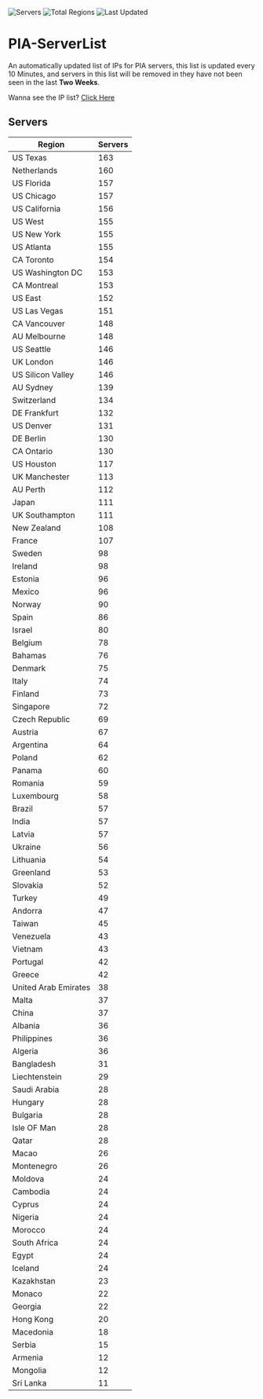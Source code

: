 ![Servers](https://img.shields.io/badge/Servers-7,377-darkgreen)
![Total Regions](https://img.shields.io/badge/Total_Regions-97-darkgreen)
![Last Updated](https://img.shields.io/badge/Last_Updated-December_13_2024_08:31_EST-darkgreen)

# PIA-ServerList
An automatically updated list of IPs for PIA servers, this list is updated every 10 Minutes, and servers in this list will be removed in they have not been seen in the last **Two Weeks**.

Wanna see the IP list? [Click Here](./servers.json)

## Servers
| Region               | Servers |
|----------------------|---------|
| US Texas | 163 |
| Netherlands | 160 |
| US Florida | 157 |
| US Chicago | 157 |
| US California | 156 |
| US West | 155 |
| US New York | 155 |
| US Atlanta | 155 |
| CA Toronto | 154 |
| US Washington DC | 153 |
| CA Montreal | 153 |
| US East | 152 |
| US Las Vegas | 151 |
| CA Vancouver | 148 |
| AU Melbourne | 148 |
| US Seattle | 146 |
| UK London | 146 |
| US Silicon Valley | 146 |
| AU Sydney | 139 |
| Switzerland | 134 |
| DE Frankfurt | 132 |
| US Denver | 131 |
| DE Berlin | 130 |
| CA Ontario | 130 |
| US Houston | 117 |
| UK Manchester | 113 |
| AU Perth | 112 |
| Japan | 111 |
| UK Southampton | 111 |
| New Zealand | 108 |
| France | 107 |
| Sweden | 98 |
| Ireland | 98 |
| Estonia | 96 |
| Mexico | 96 |
| Norway | 90 |
| Spain | 86 |
| Israel | 80 |
| Belgium | 78 |
| Bahamas | 76 |
| Denmark | 75 |
| Italy | 74 |
| Finland | 73 |
| Singapore | 72 |
| Czech Republic | 69 |
| Austria | 67 |
| Argentina | 64 |
| Poland | 62 |
| Panama | 60 |
| Romania | 59 |
| Luxembourg | 58 |
| Brazil | 57 |
| India | 57 |
| Latvia | 57 |
| Ukraine | 56 |
| Lithuania | 54 |
| Greenland | 53 |
| Slovakia | 52 |
| Turkey | 49 |
| Andorra | 47 |
| Taiwan | 45 |
| Venezuela | 43 |
| Vietnam | 43 |
| Portugal | 42 |
| Greece | 42 |
| United Arab Emirates | 38 |
| Malta | 37 |
| China | 37 |
| Albania | 36 |
| Philippines | 36 |
| Algeria | 36 |
| Bangladesh | 31 |
| Liechtenstein | 29 |
| Saudi Arabia | 28 |
| Hungary | 28 |
| Bulgaria | 28 |
| Isle OF Man | 28 |
| Qatar | 28 |
| Macao | 26 |
| Montenegro | 26 |
| Moldova | 24 |
| Cambodia | 24 |
| Cyprus | 24 |
| Nigeria | 24 |
| Morocco | 24 |
| South Africa | 24 |
| Egypt | 24 |
| Iceland | 24 |
| Kazakhstan | 23 |
| Monaco | 22 |
| Georgia | 22 |
| Hong Kong | 20 |
| Macedonia | 18 |
| Serbia | 15 |
| Armenia | 12 |
| Mongolia | 12 |
| Sri Lanka | 11 |
